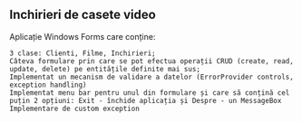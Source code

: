 ## Inchirieri de casete video

Aplicație Windows Forms care conține:

    3 clase: Clienti, Filme, Inchirieri;
    Câteva formulare prin care se pot efectua operații CRUD (create, read, update, delete) pe entitățile definite mai sus;
    Implementat un mecanism de validare a datelor (ErrorProvider controls, exception handling)
    Implementat menu bar pentru unul din formulare și care să conțină cel puțin 2 opțiuni: Exit - închide aplicația și Despre - un MessageBox
    Implementare de custom exception


